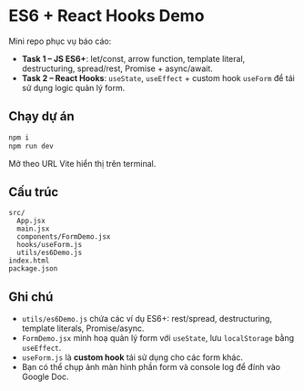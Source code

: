 # ES6 + React Hooks Demo

Mini repo phục vụ báo cáo: 
- **Task 1 – JS ES6+**: let/const, arrow function, template literal, destructuring, spread/rest, Promise + async/await.
- **Task 2 – React Hooks**: `useState`, `useEffect` + custom hook `useForm` để tái sử dụng logic quản lý form.

## Chạy dự án
```bash
npm i
npm run dev
```

Mở theo URL Vite hiển thị trên terminal.

## Cấu trúc
```
src/
  App.jsx
  main.jsx
  components/FormDemo.jsx
  hooks/useForm.js
  utils/es6Demo.js
index.html
package.json
```

## Ghi chú
- `utils/es6Demo.js` chứa các ví dụ ES6+: rest/spread, destructuring, template literals, Promise/async.
- `FormDemo.jsx` minh hoạ quản lý form với `useState`, lưu `localStorage` bằng `useEffect`.
- `useForm.js` là **custom hook** tái sử dụng cho các form khác.
- Bạn có thể chụp ảnh màn hình phần form và console log để đính vào Google Doc.

